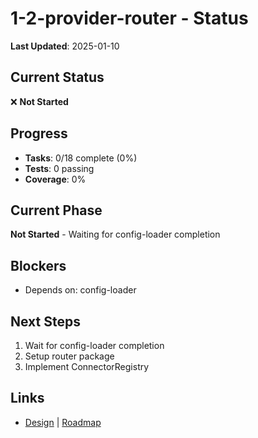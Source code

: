 # 1-2-provider-router - Status

**Last Updated**: 2025-01-10

## Current Status

❌ **Not Started**

## Progress

- **Tasks**: 0/18 complete (0%)
- **Tests**: 0 passing
- **Coverage**: 0%

## Current Phase

**Not Started** - Waiting for config-loader completion

## Blockers

- Depends on: config-loader

## Next Steps

1. Wait for config-loader completion
2. Setup router package
3. Implement ConnectorRegistry

## Links

- [Design](./design.md) | [Roadmap](../../roadmap.md)
